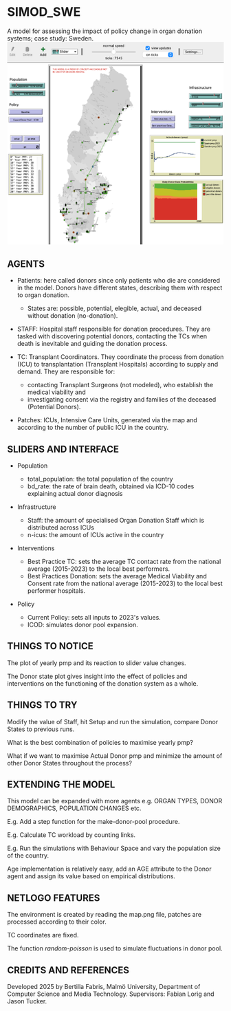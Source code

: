 # SIMOD_SWE

A model for assessing the impact of policy change in organ donation systems; case study: Sweden.
![A screenshot of the model's GUI](https://github.com/cybertilla/SimODSweden/blob/main/GUI.png)

## AGENTS
* Patients: here called donors since only patients who die are considered in the model.
Donors have different states, describing them with respect to organ donation.
    * States are: possible, potential, elegible, actual, and deceased without donation (no-donation).

* STAFF: Hospital staff responsible for donation procedures.
They are tasked with discovering potential donors, contacting the TCs when death is inevitable and guiding the donation process.

* TC: Transplant Coordinators. They coordinate the process from donation (ICU) to transplantation (Transplant Hospitals) according to supply and demand. They are responsible for:
    * contacting Transplant Surgeons (not modeled), who establish the medical viability and
    * investigating consent via the registry and families of the deceased (Potential Donors).

* Patches: ICUs, Intensive Care Units, generated via the map and according to the number of public ICU in the country.

## SLIDERS AND INTERFACE

* Population
    * total_population: the total population of the country
    * bd_rate: the rate of brain death, obtained via ICD-10 codes explaining actual donor diagnosis

* Infrastructure
    * Staff: the amount of specialised Organ Donation Staff which is distributed across ICUs
    * n-icus: the amount of ICUs active in the country

* Interventions
  * Best Practice TC: sets the average TC contact rate from the national average (2015-2023) to the local best performers.
  * Best Practices Donation: sets the average Medical Viability and Consent rate from the national average (2015-2023) to the local best performer hospitals.

* Policy
  * Current Policy: sets all inputs to 2023's values.
  * ICOD: simulates donor pool expansion.

## THINGS TO NOTICE

The plot of yearly pmp and its reaction to slider value changes.

The Donor state plot gives insight into the effect of policies and interventions on the functioning of the donation system as a whole.

## THINGS TO TRY

Modify the value of Staff, hit Setup and run the simulation, compare Donor States to previous runs.

What is the best combination of policies to maximise yearly pmp?

What if we want to maximise Actual Donor pmp and minimize the amount of other Donor States throughout the process?

## EXTENDING THE MODEL

This model can be expanded with more agents e.g. ORGAN TYPES, DONOR DEMOGRAPHICS, POPULATION CHANGES etc.

E.g. Add a step function for the make-donor-pool procedure.

E.g. Calculate TC workload by counting links.

E.g. Run the simulations with Behaviour Space and vary the population size of the country.

Age implementation is relatively easy, add an AGE attribute to the Donor agent and assign its value based on empirical distributions.

## NETLOGO FEATURES

The environment is created by reading the map.png file, patches are processed according to their color.

TC coordinates are fixed.

The function _random-poisson_ is used to simulate fluctuations in donor pool.


## CREDITS AND REFERENCES

Developed 2025 by Bertilla Fabris, Malmö University, Department of Computer Science and Media Technology. Supervisors: Fabian Lorig and Jason Tucker.
